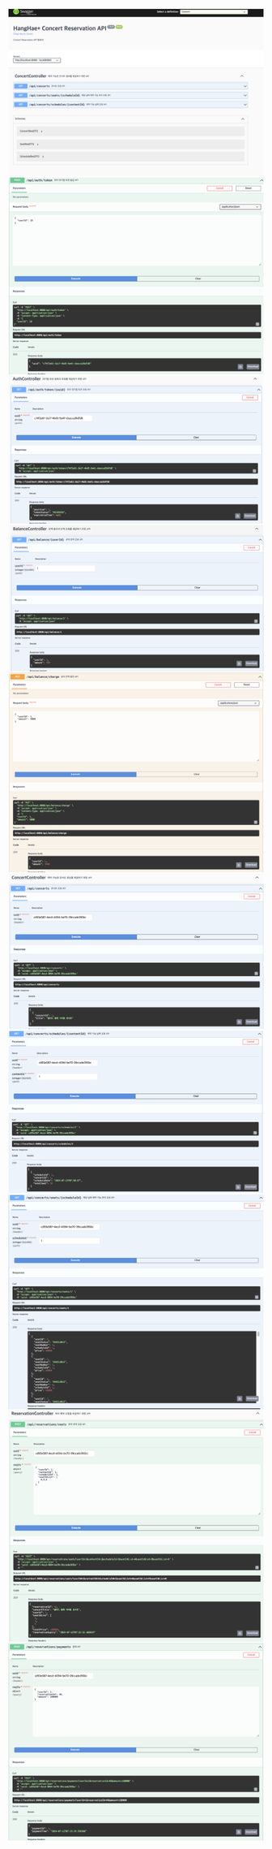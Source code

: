 ![](swagger/swagger1.png)
![](swagger/swagger2.png)
![](swagger/swagger3.png)
![](swagger/swagger4.png)
![](swagger/swagger5.png)
![](swagger/swagger6.png)
![](swagger/swagger7.png)
![](swagger/swagger8.png)
![](swagger/swagger9.png)
![](swagger/swagger10.png)